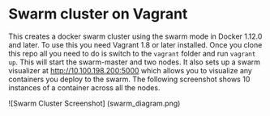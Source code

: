 # Swarm cluster on Vagrant

This creates a docker swarm cluster using the swarm mode in Docker 1.12.0 and later. To use this you need Vagrant 1.8 or later installed.
Once you clone this repo all you need to do is switch to the `vagrant` folder and run `vagrant up`. This will start the swarm-master and two nodes. 
It also sets up a swarm visualizer at http://10.100.198.200:5000 which allows you to visualize any containers you deploy to the swarm.
The following screenshot shows 10 instances of a container across all the nodes.

![Swarm Cluster Screenshot]
(swarm_diagram.png) 

